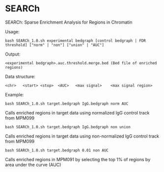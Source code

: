# SEARCh
SEARCh: Sparse Enrichment Analysis for Regions in Chromatin

Usage: 

	bash SEARCh_1.0.sh experimental bedgraph [control bedgraph | FDR threshold] ["norm" | "non"] ["union" | "AUC"]
	
Output:

	<experimental bedgraph>.auc.threshold.merge.bed (Bed file of enriched regions)
Data structure: 
	
	<chr>	<start>	<stop>	<AUC>	<max signal>	<max signal region>

Example:

	bash SEARCh_1.0.sh target.bedgraph IgG.bedgraph norm AUC
Calls enriched regions in target data using normalized IgG control track from MPM099
	
	bash SEARCh_1.0.sh target.bedgraph IgG.bedgraph non union
Calls enriched regions in target data using non-normalized IgG control track from MPM099 

	bash SEARCh_1.0.sh target.bedgraph 0.01 non AUC
Calls enriched regions in MPM091 by selecting the top 1% of regions by area under the curve (AUC)
